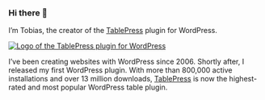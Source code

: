 ### Hi there 👋

I’m Tobias, the creator of the [TablePress](https://tablepress.org/) plugin for WordPress.

[![Logo of the TablePress plugin for WordPress](https://tablepress.org/images/tablepress-logo.png)](https://tablepress.org/)

I’ve been creating websites with WordPress since 2006. Shortly after, I released my first WordPress plugin. With more than 800,000 active installations and over 13 million downloads, [TablePress](https://tablepress.org/) is now the highest-rated and most popular WordPress table plugin.
